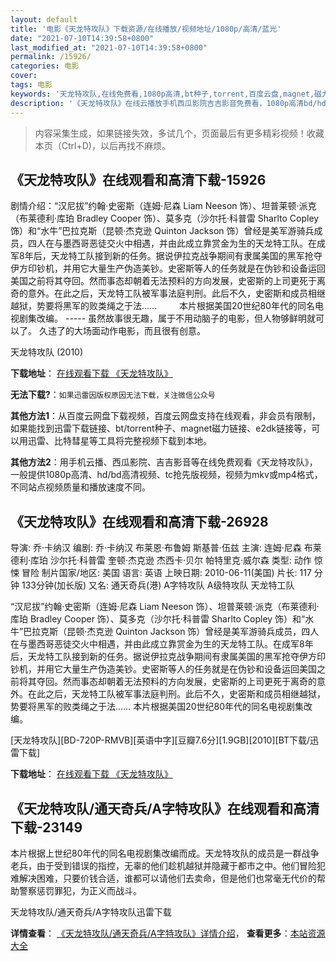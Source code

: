```yaml
---
layout: default
title: '电影《天龙特攻队》下载资源/在线播放/视频地址/1080p/高清/蓝光'
date: "2021-07-10T14:39:58+0800"
last_modified_at: "2021-07-10T14:39:58+0800"
permalink: /15926/
categories: 电影
cover:
tags: 电影
keywords: '天龙特攻队,在线免费看,1080p高清,bt种子,torrent,百度云盘,magnet,磁力链,迅雷下载资源'
description: '《天龙特攻队》在线云播放手机西瓜影院吉吉影音免费看，1080p高清bd/hd未删减完整版和tc抢先枪版，mkv/mp4格式，附带bt/torrent种子、magnet/磁力链、百度云盘、网盘资源迅雷下载链接'
---
```


>内容采集生成，如果链接失效，多试几个，页面最后有更多精彩视频！收藏本页（Ctrl+D)，以后再找不麻烦。


## 《天龙特攻队》在线观看和高清下载-15926

剧情介绍：“汉尼拔”约翰·史密斯（连姆·尼森 Liam Neeson 饰）、坦普莱顿·派克（布莱德利·库珀 Bradley Cooper 饰）、莫多克（沙尔托·科普雷 Sharlto Copley 饰）和“水牛”巴拉克斯（昆顿·杰克逊 Quinton Jackson 饰）曾经是美军游骑兵成员，四人在与墨西哥恶徒交火中相遇，并由此成立靠赏金为生的天龙特工队。在成军8年后，天龙特工队接到新的任务。据说伊拉克战争期间有隶属美国的黑军抢夺伊方印钞机，并用它大量生产伪造美钞。史密斯等人的任务就是在伪钞和设备运回美国之前将其夺回。然而事态却朝着无法预料的方向发展，史密斯的上司更死于离奇的意外。在此之后，天龙特工队被军事法庭判刑。此后不久，史密斯和成员相继越狱，势要将黑军的败类绳之于法……  　　本片根据美国20世纪80年代的同名电视剧集改编。 ----- 虽然故事很无趣，属于不用动脑子的电影，但人物够鲜明就可以了。 久违了的大场面动作电影，而且很有创意。


天龙特攻队 (2010)

**下载地址**： [在线观看下载 《天龙特攻队》](https://www.btbtdy.me/btdy/dy4331.html) 


**无法下载?**：`如果迅雷因版权原因无法下载，关注微信公众号 `

**其他方法1**：从百度云网盘下载视频，百度云网盘支持在线观看，非会员有限制，如果能找到迅雷下载链接、bt/torrent种子、magnet磁力链接、e2dk链接等，可以用迅雷、比特彗星等工具将完整视频下载到本地。

**其他方法2**：用手机云播、西瓜影院、吉吉影音等在线免费观看《天龙特攻队》，一般提供1080p高清、hd/bd高清视频、tc抢先版视频，视频为mkv或mp4格式，不同站点视频质量和播放速度不同。


## 《天龙特攻队》在线观看和高清下载-26928

导演: 乔·卡纳汉 编剧: 乔·卡纳汉 布莱恩·布鲁姆 斯基普·伍兹 主演: 连姆·尼森 布莱德利·库珀 沙尔托·科普雷 奎顿·杰克逊 杰西卡·贝尔 帕特里克·威尔森 类型: 动作 惊悚 冒险 制片国家/地区: 美国 语言: 英语 上映日期: 2010-06-11(美国) 片长: 117 分钟 133分钟(加长版) 又名: 通天奇兵(港) A字特攻队 A级特攻队 天龙特工队

“汉尼拔”约翰·史密斯（连姆·尼森 Liam Neeson 饰）、坦普莱顿·派克（布莱德利·库珀 Bradley Cooper 饰）、莫多克（沙尔托·科普雷 Sharlto Copley 饰）和“水牛”巴拉克斯（昆顿·杰克逊 Quinton Jackson 饰）曾经是美军游骑兵成员，四人在与墨西哥恶徒交火中相遇，并由此成立靠赏金为生的天龙特工队。在成军8年后，天龙特工队接到新的任务。据说伊拉克战争期间有隶属美国的黑军抢夺伊方印钞机，并用它大量生产伪造美钞。史密斯等人的任务就是在伪钞和设备运回美国之前将其夺回。然而事态却朝着无法预料的方向发展，史密斯的上司更死于离奇的意外。在此之后，天龙特工队被军事法庭判刑。此后不久，史密斯和成员相继越狱，势要将黑军的败类绳之于法…… 本片根据美国20世纪80年代的同名电视剧集改编。


[天龙特攻队][BD-720P-RMVB][英语中字][豆瓣7.6分][1.9GB][2010][BT下载/迅雷下载]

**下载地址**： [在线观看下载 《天龙特攻队》](https://www.btdx8.com/torrent/the_a-team_2010.html) 


## 《天龙特攻队/通天奇兵/A字特攻队》在线观看和高清下载-23149

本片根据上世纪80年代的同名电视剧集改编而成。天龙特攻队的成员是一群战争老兵，由于受到错误的指控，无辜的他们趁机越狱并隐藏于都市之中。他们冒险犯难解决困难，只要价钱合适，谁都可以请他们去卖命，但是他们也常毫无代价的帮助警察惩罚罪犯，为正义而战斗。


天龙特攻队/通天奇兵/A字特攻队迅雷下载

**详情查看**： [《天龙特攻队/通天奇兵/A字特攻队》详情介绍](/movie/23149/)， **查看更多**：[本站资源大全](/movie/t/all/)

